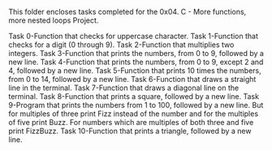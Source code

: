 This folder encloses tasks completed for the 0x04. C - More functions, more nested loops Project.

Task 0-Function that checks for uppercase character.
Task 1-Function that checks for a digit (0 through 9).
Task 2-Function that multiplies two integers.
Task 3-Function that prints the numbers, from 0 to 9, followed by a new line.
Task 4-Function that prints the numbers, from 0 to 9, except 2 and 4, followed by a new line.
Task 5-Function that prints 10 times the numbers, from 0 to 14, followed by a new line.
Task 6-Function that draws a straight line in the terminal.
Task 7-Function that draws a diagonal line on the terminal.
Task 8-Function that prints a square, followed by a new line.
Task 9-Program that prints the numbers from 1 to 100, followed by a new line. But for multiples of three print Fizz instead of the number and for the multiples of five print Buzz. For numbers which are multiples of both three and five print FizzBuzz.
Task 10-Function that prints a triangle, followed by a new line.
